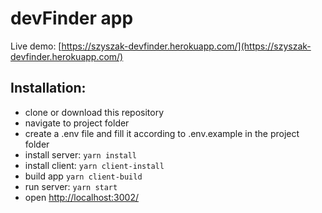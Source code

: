 # devFinder app

Live demo: [https://szyszak-devfinder.herokuapp.com/](https://szyszak-devfinder.herokuapp.com/)

## Installation:

- clone or download this repository
- navigate to project folder
- create a .env file and fill it according to .env.example in the project folder
- install server: `yarn install`
- install client: `yarn client-install`
- build app `yarn client-build`
- run server: `yarn start`
- open [http://localhost:3002/](http://localhost:3000/)

<!-- ## App description: -->
